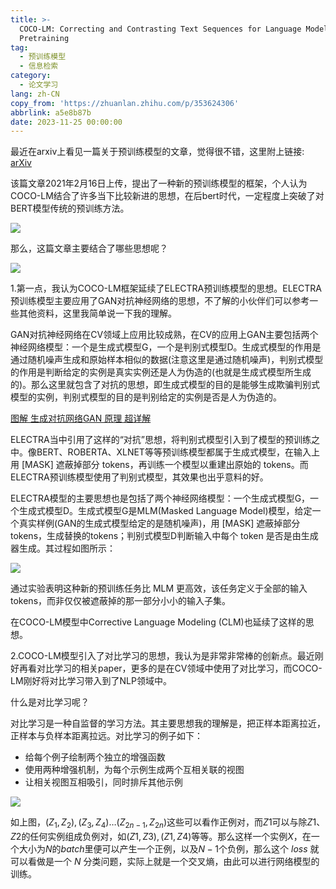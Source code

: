 ```yaml
---
title: >-
  COCO-LM: Correcting and Contrasting Text Sequences for Language Model
  Pretraining
tag:
  - 预训练模型
  - 信息检索
category:
  - 论文学习
lang: zh-CN
copy_from: 'https://zhuanlan.zhihu.com/p/353624306'
abbrlink: a5e8b87b
date: 2023-11-25 00:00:00
---
```


最近在arxiv上看见一篇关于预训练模型的文章，觉得很不错，这里附上链接: [arXiv](https://arxiv.org/abs/2102.08473)

<!--more-->

该篇文章2021年2月16日上传，提出了一种新的预训练模型的框架，个人认为COCO-LM结合了许多当下比较新进的思想，在后bert时代，一定程度上突破了对BERT模型传统的预训练方法。

![](https://cdn.jsdelivr.net/gh/xhd0728/oss-github-picgo-repository/picgo/20231125154307.png)

那么，这篇文章主要结合了哪些思想呢？

![](https://cdn.jsdelivr.net/gh/xhd0728/oss-github-picgo-repository/picgo/20231125154409.png)

1.第一点，我认为COCO-LM框架延续了ELECTRA预训练模型的思想。ELECTRA预训练模型主要应用了GAN对抗神经网络的思想，不了解的小伙伴们可以参考一些其他资料，这里我简单说一下我的理解。

GAN对抗神经网络在CV领域上应用比较成熟，在CV的应用上GAN主要包括两个神经网络模型：一个是生成式模型G，一个是判别式模型D。生成式模型的作用是通过随机噪声生成和原始样本相似的数据(注意这里是通过随机噪声)，判别式模型的作用是判断给定的实例是真实实例还是人为伪造的(也就是生成式模型所生成的)。那么这里就包含了对抗的思想，即生成式模型的目的是能够生成欺骗判别式模型的实例，判别式模型的目的是判别给定的实例是否是人为伪造的。

[图解 生成对抗网络GAN 原理 超详解](https://blog.csdn.net/DFCED/article/details/105175097)

ELECTRA当中引用了这样的“对抗”思想，将判别式模型引入到了模型的预训练之中。像BERT、ROBERTA、XLNET等等预训练模型都属于生成式模型，在输入上用 [MASK] 遮蔽掉部分 tokens，再训练一个模型以重建出原始的 tokens。而ELECTRA预训练模型使用了判别式模型，其效果也出乎意料的好。

ELECTRA模型的主要思想也是包括了两个神经网络模型：一个生成式模型G，一个生成式模型D。生成式模型G是MLM(Masked Language Model)模型，给定一个真实样例(GAN的生成式模型给定的是随机噪声)，用 [MASK] 遮蔽掉部分 tokens，生成替换的tokens；判别式模型D判断输入中每个 token 是否是由生成器生成。其过程如图所示：

![](https://cdn.jsdelivr.net/gh/xhd0728/oss-github-picgo-repository/picgo/20231125154846.png)

通过实验表明这种新的预训练任务比 MLM 更高效，该任务定义于全部的输入 tokens，而非仅仅被遮蔽掉的那一部分小小的输入子集。

在COCO-LM模型中Corrective Language Modeling (CLM)也延续了这样的思想。

2.COCO-LM模型引入了对比学习的思想，我认为是非常非常棒的创新点。最近刚好再看对比学习的相关paper，更多的是在CV领域中使用了对比学习，而COCO-LM刚好将对比学习带入到了NLP领域中。

什么是对比学习呢？

对比学习是一种自监督的学习方法。其主要思想我的理解是，把正样本距离拉近，正样本与负样本距离拉远。对比学习的例子如下：

- 给每个例子绘制两个独立的增强函数
- 使用两种增强机制，为每个示例生成两个互相关联的视图
- 让相关视图互相吸引，同时排斥其他示例

![](https://cdn.jsdelivr.net/gh/xhd0728/oss-github-picgo-repository/picgo/20231125154953.png)

如上图，$(Z_1,Z_2),(Z_3,Z_4) \dots (Z_{2n-1},Z_{2n})$这些可以看作正例对，而$Z1$可以与除$Z1$、$Z2$的任何实例组成负例对，如$(Z1,Z3),(Z1,Z4)$等等。那么这样一个实例$X$，在一个大小为$N$的$batch$里便可以产生一个正例，以及$N-1$个负例，那么这个 $loss$ 就可以看做是一个 $N$ 分类问题，实际上就是一个交叉熵，由此可以进行网络模型的训练。